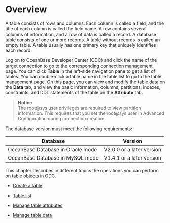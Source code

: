 Overview 
=============================

A table consists of rows and columns. Each column is called a field, and the title of each column is called the field name. A row contains several columns of information, and a row of data is called a record. A database table consists of one or more records. A table without records is called an empty table. A table usually has one primary key that uniquely identifies each record. 

Log on to OceanBase Developer Center (ODC) and click the name of the target connection to go to the corresponding connection management page. You can click **Table** in the left-side navigation pane to get a list of tables. You can double-click a table name in the table list to go to the table management page. On this page, you can view and modify the table data on the **Data** tab, and view the basic information, columns, partitions, indexes, constraints, and DDL statements of the table on the **Attribute** tab. 

> **Notice**  
> The root@sys user privileges are required to view partition information. This requires that you set the root@sys user in Advanced Configuration during connection creation.

The database version must meet the following requirements:


|             Database              |          Version          |
|-----------------------------------|---------------------------|
| OceanBase Database in Oracle mode | V2.0.0 or a later version |
| OceanBase Database in MySQL mode  | V1.4.1 or a later version |



This chapter describes in different topics the operations you can perform on table objects in ODC.

* [Create a table](6.web-odc-user-guide/11.web-odc-database-objects/1.web-odc-table-objects/2.web-odc-create-a-table.md)

  

* [Table list](6.web-odc-user-guide/11.web-odc-database-objects/1.web-odc-table-objects/3.web-odc-table-list.md)

  

* [Manage table attributes](6.web-odc-user-guide/11.web-odc-database-objects/1.web-odc-table-objects/4.web-odc-manage-table-attributes.md)

  

* [Manage table data](6.web-odc-user-guide/11.web-odc-database-objects/1.web-odc-table-objects/5.web-odc-manage-table-data.md)

  



